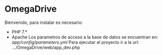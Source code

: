 OmegaDrive
========================
Bienvenido, para instalar es necesario:
* PHP 7.*
* Apache
Los parametros de acceso a la base de datos se encuentran en:
*app/config/parameters.yml*
Para ejecutar el proyecto ir a la url:
.../OmegaDrive/web/app_dev.php
